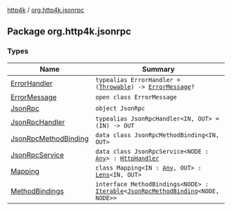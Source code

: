 [http4k](../index.md) / [org.http4k.jsonrpc](./index.md)

## Package org.http4k.jsonrpc

### Types

| Name | Summary |
|---|---|
| [ErrorHandler](-error-handler.md) | `typealias ErrorHandler = (`[`Throwable`](https://kotlinlang.org/api/latest/jvm/stdlib/kotlin/-throwable/index.html)`) -> `[`ErrorMessage`](-error-message/index.md)`?` |
| [ErrorMessage](-error-message/index.md) | `open class ErrorMessage` |
| [JsonRpc](-json-rpc/index.md) | `object JsonRpc` |
| [JsonRpcHandler](-json-rpc-handler.md) | `typealias JsonRpcHandler<IN, OUT> = (IN) -> OUT` |
| [JsonRpcMethodBinding](-json-rpc-method-binding/index.md) | `data class JsonRpcMethodBinding<IN, OUT>` |
| [JsonRpcService](-json-rpc-service/index.md) | `data class JsonRpcService<NODE : `[`Any`](https://kotlinlang.org/api/latest/jvm/stdlib/kotlin/-any/index.html)`> : `[`HttpHandler`](../org.http4k.core/-http-handler.md) |
| [Mapping](-mapping/index.md) | `class Mapping<IN : `[`Any`](https://kotlinlang.org/api/latest/jvm/stdlib/kotlin/-any/index.html)`, OUT> : `[`Lens`](../org.http4k.lens/-lens/index.md)`<IN, OUT>` |
| [MethodBindings](-method-bindings/index.md) | `interface MethodBindings<NODE> : `[`Iterable`](https://kotlinlang.org/api/latest/jvm/stdlib/kotlin.collections/-iterable/index.html)`<`[`JsonRpcMethodBinding`](-json-rpc-method-binding/index.md)`<NODE, NODE>>` |
